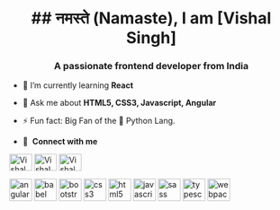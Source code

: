 <h1 align="center">## नमस्ते (Namaste), I am [Vishal Singh]</h1>
<h3 align="center">A passionate frontend developer from India</h3>

- 🌱 I’m currently learning **React** 

- 💬 Ask me about **HTML5, CSS3, Javascript, Angular**

- ⚡ Fun fact: Big Fan of the 🐍 Python Lang.

- 🔗 &nbsp;**Connect with me**
<p align="left">
<a href="https://codepen.io/vishalsingh119" target="blank"><img align="center" src="https://cdn.jsdelivr.net/npm/simple-icons@3.0.1/icons/dev-dot-to.svg" alt="Vishal Singh Codepen Profile" height="30" width="40" /></a>
<a href="https://www.linkedin.com/in/vishalsinghyadav" target="blank"><img align="center" src="https://raw.githubusercontent.com/rahuldkjain/github-profile-readme-generator/master/src/images/icons/Social/linked-in-alt.svg" alt="Vishal Singh Linkedin Profile" height="30" width="40" /></a>
<a href="https://stackoverflow.com/users/6863983/vishal-singh" target="blank"><img align="center" src="https://raw.githubusercontent.com/rahuldkjain/github-profile-readme-generator/master/src/images/icons/Social/stack-overflow.svg" alt="Vishal Singh StackoverFlow Profile" height="30" width="40" /></a>

<p align="left"><img src="https://devicons.github.io/devicon/devicon.git/icons/angularjs/angularjs-original.svg" alt="angularjs" width="40" height="40"/> <img src="https://www.vectorlogo.zone/logos/babeljs/babeljs-icon.svg" alt="babel" width="40" height="40"/> <img src="https://devicons.github.io/devicon/devicon.git/icons/bootstrap/bootstrap-plain.svg" alt="bootstrap" width="40" height="40"/> <img src="https://devicons.github.io/devicon/devicon.git/icons/css3/css3-original-wordmark.svg" alt="css3" width="40" height="40"/> <img src="https://devicons.github.io/devicon/devicon.git/icons/html5/html5-original-wordmark.svg" alt="html5" width="40" height="40"/> <img src="https://devicons.github.io/devicon/devicon.git/icons/javascript/javascript-original.svg" alt="javascript" width="40" height="40"/> <img src="https://devicons.github.io/devicon/devicon.git/icons/sass/sass-original.svg" alt="sass" width="40" height="40"/> <img src="https://devicons.github.io/devicon/devicon.git/icons/typescript/typescript-original.svg" alt="typescript" width="40" height="40"/> <img src="https://devicons.github.io/devicon/devicon.git/icons/webpack/webpack-original.svg" alt="webpack" width="40" height="40"/></p>
